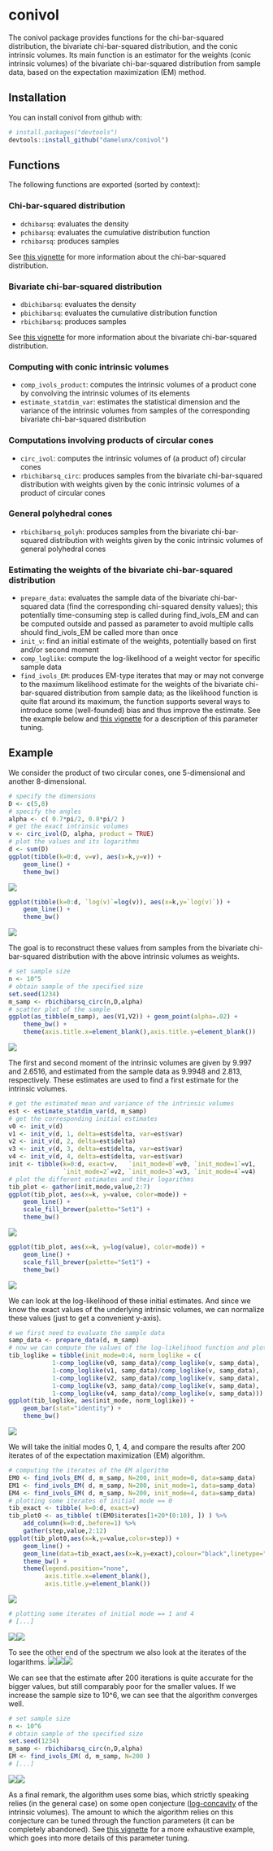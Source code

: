 
<!-- README.md is generated from README.Rmd. Please edit that file -->
conivol
=======

The conivol package provides functions for the chi-bar-squared distribution, the bivariate chi-bar-squared distribution, and the conic intrinsic volumes. Its main function is an estimator for the weights (conic intrinsic volumes) of the bivariate chi-bar-squared distribution from sample data, based on the expectation maximization (EM) method.

Installation
------------

You can install conivol from github with:

``` r
# install.packages("devtools")
devtools::install_github("damelunx/conivol")
```

Functions
---------

The following functions are exported (sorted by context):

### Chi-bar-squared distribution

-   `dchibarsq`: evaluates the density
-   `pchibarsq`: evaluates the cumulative distribution function
-   `rchibarsq`: produces samples

See [this vignette](vignettes/conic-intrinsic-volumes.html) for more information about the chi-bar-squared distribution.

### Bivariate chi-bar-squared distribution

-   `dbichibarsq`: evaluates the density
-   `pbichibarsq`: evaluates the cumulative distribution function
-   `rbichibarsq`: produces samples

See [this vignette](vignettes/conic-intrinsic-volumes.html) for more information about the bivariate chi-bar-squared distribution.

### Computing with conic intrinsic volumes

-   `comp_ivols_product`: computes the intrinsic volumes of a product cone by convolving the intrinsic volumes of its elements
-   `estimate_statdim_var`: estimates the statistical dimension and the variance of the intrinsic volumes from samples of the corresponding bivariate chi-bar-squared distribution

### Computations involving products of circular cones

-   `circ_ivol`: computes the intrinsic volumes of (a product of) circular cones
-   `rbichibarsq_circ`: produces samples from the bivariate chi-bar-squared distribution with weights given by the conic intrinsic volumes of a product of circular cones

### General polyhedral cones

-   `rbichibarsq_polyh`: produces samples from the bivariate chi-bar-squared distribution with weights given by the conic intrinsic volumes of general polyhedral cones

### Estimating the weights of the bivariate chi-bar-squared distribution

-   `prepare_data`: evaluates the sample data of the bivariate chi-bar-squared data (find the corresponding chi-squared density values); this potentially time-consuming step is called during find\_ivols\_EM and can be computed outside and passed as parameter to avoid multiple calls should find\_ivols\_EM be called more than once
-   `init_v`: find an initial estimate of the weights, potentially based on first and/or second moment
-   `comp_loglike`: compute the log-likelihood of a weight vector for specific sample data
-   `find_ivols_EM`: produces EM-type iterates that may or may not converge to the maximum likelihood estimate for the weights of the bivariate chi-bar-squared distribution from sample data; as the likelihood function is quite flat around its maximum, the function supports several ways to introduce some (well-founded) bias and thus improve the estimate. See the example below and [this vignette](vignettes/estim-conic-intrinsic-volumes-with-EM.html) for a description of this parameter tuning.

Example
-------

We consider the product of two circular cones, one 5-dimensional and another 8-dimensional.

``` r
# specify the dimensions
D <- c(5,8)
# specify the angles
alpha <- c( 0.7*pi/2, 0.8*pi/2 )
# get the exact intrinsic volumes
v <- circ_ivol(D, alpha, product = TRUE)
# plot the values and its logarithms
d <- sum(D)
ggplot(tibble(k=0:d, v=v), aes(x=k,y=v)) +
    geom_line() +
    theme_bw()
```

![](README-unnamed-chunk-3-1.png)

``` r
ggplot(tibble(k=0:d, `log(v)`=log(v)), aes(x=k,y=`log(v)`)) +
    geom_line() +
    theme_bw()
```

![](README-unnamed-chunk-3-2.png)

The goal is to reconstruct these values from samples from the bivariate chi-bar-squared distribution with the above intrinsic volumes as weights.

``` r
# set sample size
n <- 10^5
# obtain sample of the specified size
set.seed(1234)
m_samp <- rbichibarsq_circ(n,D,alpha)
# scatter plot of the sample
ggplot(as_tibble(m_samp), aes(V1,V2)) + geom_point(alpha=.02) +
    theme_bw() +
    theme(axis.title.x=element_blank(),axis.title.y=element_blank())
```

![](README-unnamed-chunk-4-1.png)

The first and second moment of the intrinsic volumes are given by 9.997 and 2.6516, and estimated from the sample data as 9.9948 and 2.813, respectively. These estimates are used to find a first estimate for the intrinsic volumes.

``` r
# get the estimated mean and variance of the intrinsic volumes
est <- estimate_statdim_var(d, m_samp)
# get the corresponding initial estimates
v0 <- init_v(d)
v1 <- init_v(d, 1, delta=est$delta, var=est$var)
v2 <- init_v(d, 2, delta=est$delta)
v3 <- init_v(d, 3, delta=est$delta, var=est$var)
v4 <- init_v(d, 4, delta=est$delta, var=est$var)
init <- tibble(k=0:d, exact=v,   `init_mode=0`=v0, `init_mode=1`=v1,
               `init_mode=2`=v2, `init_mode=3`=v3, `init_mode=4`=v4)
# plot the different estimates and their logarithms
tib_plot <- gather(init,mode,value,2:7)
ggplot(tib_plot, aes(x=k, y=value, color=mode)) +
    geom_line() +
    scale_fill_brewer(palette="Set1") +
    theme_bw()
```

![](README-unnamed-chunk-5-1.png)

``` r
ggplot(tib_plot, aes(x=k, y=log(value), color=mode)) +
    geom_line() +
    scale_fill_brewer(palette="Set1") +
    theme_bw()
```

![](README-unnamed-chunk-5-2.png)

We can look at the log-likelihood of these initial estimates. And since we know the exact values of the underlying intrinsic volumes, we can normalize these values (just to get a convenient y-axis).

``` r
# we first need to evaluate the sample data
samp_data <- prepare_data(d, m_samp)
# now we can compute the values of the log-likelihood function and plot the results
tib_loglike = tibble(init_mode=0:4, norm_loglike = c(
            1-comp_loglike(v0, samp_data)/comp_loglike(v, samp_data),
            1-comp_loglike(v1, samp_data)/comp_loglike(v, samp_data),
            1-comp_loglike(v2, samp_data)/comp_loglike(v, samp_data),
            1-comp_loglike(v3, samp_data)/comp_loglike(v, samp_data),
            1-comp_loglike(v4, samp_data)/comp_loglike(v, samp_data)))
ggplot(tib_loglike, aes(init_mode, norm_loglike)) +
    geom_bar(stat="identity") +
    theme_bw()
```

![](README-unnamed-chunk-6-1.png)

We will take the initial modes 0, 1, 4, and compare the results after 200 iterates of of the expectation maximization (EM) algorithm.

``` r
# computing the iterates of the EM algorithm
EM0 <- find_ivols_EM( d, m_samp, N=200, init_mode=0, data=samp_data)
EM1 <- find_ivols_EM( d, m_samp, N=200, init_mode=1, data=samp_data)
EM4 <- find_ivols_EM( d, m_samp, N=200, init_mode=4, data=samp_data)
# plotting some iterates of initial mode == 0
tib_exact <- tibble( k=0:d, exact=v)
tib_plot0 <- as_tibble( t(EM0$iterates[1+20*(0:10), ]) ) %>%
    add_column(k=0:d,.before=1) %>%
    gather(step,value,2:12)
ggplot(tib_plot0,aes(x=k,y=value,color=step)) +
    geom_line() +
    geom_line(data=tib_exact,aes(x=k,y=exact),colour="black",linetype="dashed") +
    theme_bw() +
    theme(legend.position="none",
          axis.title.x=element_blank(),
          axis.title.y=element_blank())
```

![](README-unnamed-chunk-7-1.png)

``` r
# plotting some iterates of initial mode == 1 and 4
# [...]
```

![](README-unnamed-chunk-8-1.png)![](README-unnamed-chunk-8-2.png)

To see the other end of the spectrum we also look at the iterates of the logarithms. ![](README-unnamed-chunk-9-1.png)![](README-unnamed-chunk-9-2.png)![](README-unnamed-chunk-9-3.png)

We can see that the estimate after 200 iterations is quite accurate for the bigger values, but still comparably poor for the smaller values. If we increase the sample size to 10^6, we can see that the algorithm converges well.

``` r
# set sample size
n <- 10^6
# obtain sample of the specified size
set.seed(1234)
m_samp <- rbichibarsq_circ(n,D,alpha)
EM <- find_ivols_EM( d, m_samp, N=200 )
# [...]
```

![](README-unnamed-chunk-11-1.png)![](README-unnamed-chunk-11-2.png)

As a final remark, the algorithm uses some bias, which strictly speaking relies (in the general case) on some open conjecture ([log-concavity](https://en.wikipedia.org/wiki/Logarithmically_concave_function) of the intrinsic volumes). The amount to which the algorithm relies on this conjecture can be tuned through the function parameters (it can be completely abandoned). See [this vignette](vignettes/estim-conic-intrinsic-volumes-with-EM.html) for a more exhaustive example, which goes into more details of this parameter tuning.
